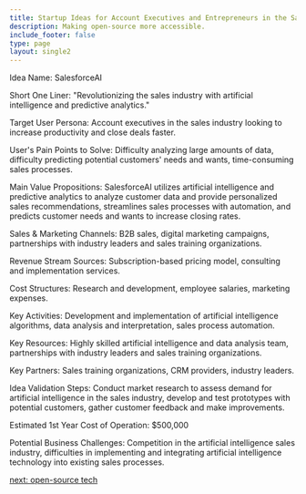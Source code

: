 ```yaml
---
title: Startup Ideas for Account Executives and Entrepreneurs in the Sales Industry
description: Making open-source more accessible.
include_footer: false
type: page
layout: single2
---
```



Idea Name: SalesforceAI

Short One Liner: "Revolutionizing the sales industry with artificial intelligence and predictive analytics."

Target User Persona: Account executives in the sales industry looking to increase productivity and close deals faster.

User's Pain Points to Solve: Difficulty analyzing large amounts of data, difficulty predicting potential customers' needs and wants, time-consuming sales processes.

Main Value Propositions: SalesforceAI utilizes artificial intelligence and predictive analytics to analyze customer data and provide personalized sales recommendations, streamlines sales processes with automation, and predicts customer needs and wants to increase closing rates.

Sales & Marketing Channels: B2B sales, digital marketing campaigns, partnerships with industry leaders and sales training organizations.

Revenue Stream Sources: Subscription-based pricing model, consulting and implementation services.

Cost Structures: Research and development, employee salaries, marketing expenses.

Key Activities: Development and implementation of artificial intelligence algorithms, data analysis and interpretation, sales process automation.

Key Resources: Highly skilled artificial intelligence and data analysis team, partnerships with industry leaders and sales training organizations.

Key Partners: Sales training organizations, CRM providers, industry leaders.

Idea Validation Steps: Conduct market research to assess demand for artificial intelligence in the sales industry, develop and test prototypes with potential customers, gather customer feedback and make improvements.

Estimated 1st Year Cost of Operation: $500,000

Potential Business Challenges: Competition in the artificial intelligence sales industry, difficulties in implementing and integrating artificial intelligence technology into existing sales processes.


<a href="https://workdojos.com/accountexecutive/tech">next: open-source tech</a>
